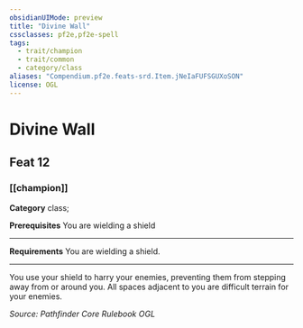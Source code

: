 ```yaml
---
obsidianUIMode: preview
title: "Divine Wall"
cssclasses: pf2e,pf2e-spell
tags:
  - trait/champion
  - trait/common
  - category/class
aliases: "Compendium.pf2e.feats-srd.Item.jNeIaFUFSGUXoSON"
license: OGL
---
```

# Divine Wall
## Feat 12
### [[champion]]

**Category** class; 



**Prerequisites** You are wielding a shield
* * *
**Requirements** You are wielding a shield.

* * *

You use your shield to harry your enemies, preventing them from stepping away from or around you. All spaces adjacent to you are difficult terrain for your enemies.

*Source: Pathfinder Core Rulebook*
*OGL*